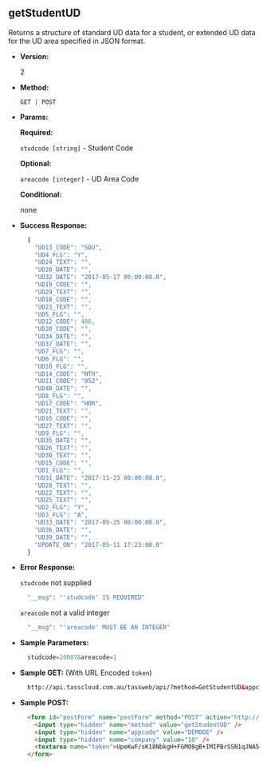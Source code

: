 **getStudentUD**
----
  Returns a structure of standard UD data for a student, or extended UD data for the UD area specified in JSON format.

* **Version:**

  2

* **Method:**

  `GET | POST`
  
*  **Params:**

   **Required:**
 
   `studcode [string]` - Student Code                

   **Optional:**

   `areacode [integer]` - UD Area Code

   **Conditional:**

   none

* **Success Response:**

    ```javascript
      {
		"UD13_CODE": "SOU",
		"UD4_FLG": "Y",
		"UD24_TEXT": "",
		"UD38_DATE": "",
		"UD32_DATE": "2017-05-17 00:00:00.0",
		"UD19_CODE": "",
		"UD29_TEXT": "",
		"UD18_CODE": "",
		"UD23_TEXT": "",
		"UD5_FLG": "",
		"UD12_CODE": 486,
		"UD20_CODE": "",
		"UD34_DATE": "",
		"UD37_DATE": "",
		"UD7_FLG": "",
		"UD6_FLG": "",
		"UD10_FLG": "",
		"UD14_CODE": "NTH",
		"UD11_CODE": "052",
		"UD40_DATE": "",
		"UD8_FLG": "",
		"UD17_CODE": "HOR",
		"UD21_TEXT": "",
		"UD16_CODE": "",
		"UD27_TEXT": "",
		"UD9_FLG": "",
		"UD35_DATE": "",
		"UD26_TEXT": "",
		"UD30_TEXT": "",
		"UD15_CODE": "",
		"UD1_FLG": "",
		"UD31_DATE": "2017-11-23 00:00:00.0",
		"UD28_TEXT": "",
		"UD22_TEXT": "",
		"UD25_TEXT": "",
		"UD2_FLG": "Y",
		"UD3_FLG": "A",
		"UD33_DATE": "2017-05-25 00:00:00.0",
		"UD36_DATE": "",
		"UD39_DATE": "",
		"UPDATE_ON": "2017-05-11 17:23:00.0"
	  }
    ```
 
* **Error Response:**

    `studcode` not supplied
    ```javascript
      "__msg": "'studcode' IS REQUIRED"
    ```

    `areacode` not a valid integer
    ```javascript
      "__msg": "'areacode' MUST BE AN INTEGER"
    ```
    
* **Sample Parameters:**

  ```javascript
    studcode=20087&areacode=1
  ```

* **Sample GET:** (With URL Encoded `token`)

  ```HTML
    http://api.tasscloud.com.au/tassweb/api/?method=GetStudentUD&appcode=DEMOOE&company=10&token=UpeKwF%2FsK18NbkgH%2BFGM08gB%2BIMIPBrSSN1qJNA5BJQ%3D
  ```
  
* **Sample POST:**

  ```HTML
    <form id="postForm" name="postForm" method="POST" action="http://api.tasscloud.com.au/api/">
      <input type="hidden" name="method" value="getStudentUD" />
      <input type="hidden" name="appcode" value="DEMOOE" />
      <input type="hidden" name="company" value="10" />
      <textarea name="token">UpeKwF/sK18NbkgH+FGM08gB+IMIPBrSSN1qJNA5BJQ=</textarea>
    </form>
  ```